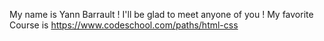 My name is Yann Barrault !
I'll be glad to meet anyone of you !
My favorite Course is https://www.codeschool.com/paths/html-css